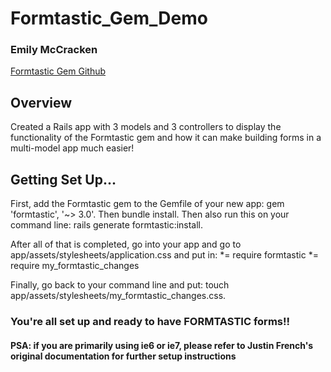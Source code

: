 <h1> Formtastic_Gem_Demo </h1>
<h3> Emily McCracken </h3>
<a href="https://github.com/justinfrench/formtastic">Formtastic Gem Github</a>

<h2> Overview </h2>
Created a Rails app with 3 models and 3 controllers to display the functionality of the Formtastic gem and how it can make building forms in a multi-model app much easier!

<h2> Getting Set Up... </h2>
First, add the Formtastic gem to the Gemfile of your new app:  gem 'formtastic', '~> 3.0'. Then bundle install. Then also run this on your command line: rails generate formtastic:install.

After all of that is completed, go into your app and go to app/assets/stylesheets/application.css and put in:
  *= require formtastic
  *= require my_formtastic_changes

Finally, go back to your command line and put: touch app/assets/stylesheets/my_formtastic_changes.css.

<h3> You're all set up and ready to have FORMTASTIC forms!! </h3>

<h4> PSA: if you are primarily using ie6 or ie7, please refer to Justin French's original documentation for further setup instructions </h4>

